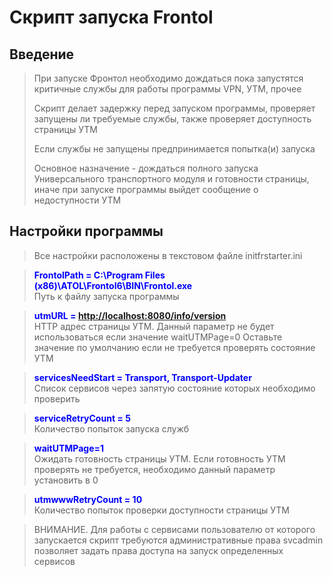 <h1>Скрипт запуска Frontol</h1>
<h2>Введение</h2>
<blockquote>
<p>При запуске Фронтол необходимо дождаться пока запустятся критичные службы для работы программы VPN, УТМ, прочее</p>
<p>Скрипт делает задержку перед запуском программы, проверяет запущены ли требуемые службы, также проверяет доступность страницы УТМ</p>
<p>Если службы не запущены предпринимается попытка(и) запуска</p>

<p>Основное назначение - дождаться полного запуска Универсального транспортного модуля и готовности страницы, иначе при запуске программы выйдет сообщение о недоступности УТМ</p>
</blockquote>
<h2>Настройки программы</h2>
<blockquote>
<p>Все настройки расположены в текстовом файле initfrstarter.ini</p>
</blockquote>
<blockquote><span style="color: #0000ff;"><strong>FrontolPath = C:\Program Files (x86)\ATOL\Frontol6\BIN\Frontol.exe</strong><br /></span>Путь к файлу запуска программы</blockquote>
<blockquote><strong><span style="color: #0000ff;">utmURL = <a href="http://localhost:8080/info/version">http://localhost:8080/info/version</a><br /></span></strong>HTTP адрес страницы УТМ. Данный параметр не будет использоваться если значение waitUTMPage=0 Оставьте значение по умолчанию если не требуется проверять состояние УТМ</blockquote>
<blockquote><span style="color: #0000ff;"><strong>servicesNeedStart = Transport, Transport-Updater</strong><br /></span>Список сервисов через запятую состояние которых необходимо проверить</blockquote>
<blockquote><span style="color: #0000ff;"><strong>serviceRetryCount = 5<br /></strong></span>Количество попыток запуска служб</blockquote>
<blockquote><span style="color: #0000ff;"><strong>waitUTMPage=1<br /></strong></span>Ожидать готовность страницы УТМ. Если готовность УТМ проверять не требуется, необходимо данный параметр установить в 0</blockquote>
<blockquote><span style="color: #0000ff;"><strong>utmwwwRetryCount = 10<br /></strong></span>Количество попыток проверки доступности страницы УТМ</blockquote>
<blockquote>ВНИМАНИЕ. Для работы с сервисами пользователю от которого запускается скрипт требуются административные права svcadmin позволяет задать права доступа на запуск определенных сервисов</blockquote>